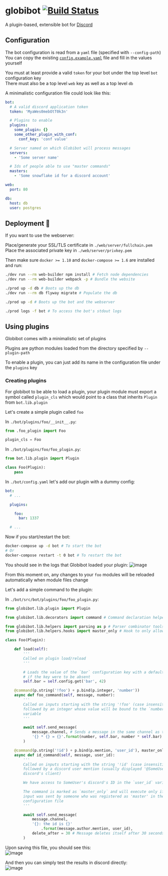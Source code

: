# globibot [![Build Status](https://travis-ci.org/best-coloc-ever/globibot.svg?branch=master)](https://travis-ci.org/best-coloc-ever/globibot)
A plugin-based, extensible bot for [Discord](https://discordapp.com)

## Configuration
The bot configuration is read from a `yaml` file (specified with `--config-path`)  
You can copy the existing [`config.example.yaml`](./bot/config.example.yaml) file and fill in the values yourself

You must at least provide a valid `token` for your bot under the top level `bot` configuration key  
There must also be a top level `web` key as well as a top level `db`

A minimalistic configuration file could look like this:
```yaml
bot:
  # A valid discord application token
  token: 'MyaWes0mebOtT0k3n'

  # Plugins to enable
  plugins:
    some_plugin: {}
    some_other_plugin_with_conf:
      conf_key: 'conf value'

  # Server named on which Globibot will process messages
  servers:
    - 'Some server name'

  # Ids of people able to use "master commands"
  masters:
    - 'Some snowflake id for a discord account'

web:
  port: 80

db:
  host: db
  user: postgres
```

## Deployment :whale:
If you want to use the webserver:

Place/generate your SSL/TLS certificate in `./web/server/fullchain.pem`  
Place the associated private key in `./web/server/privkey.pem`

Then make sure `docker >= 1.10` and `docker-compose >= 1.6` are installed and run:

```sh
./dev run --rm web-builder npm install # Fetch node dependencies
./dev run --rm web-builder webpack -p # Bundle the website

./prod up -d db # Boots up the db
./dev run --rm db flyway migrate # Populate the db

./prod up -d # Boots up the bot and the webserver

./prod logs -f bot # To access the bot's stdout logs
```

## Using plugins
Globibot comes with a minimalistic set of plugins

Plugins are python modules loaded from the directory specified by `--plugin-path`

To enable a plugin, you can just add its name in the configuration file under the `plugins` key

### Creating plugins
For globibot to be able to load a plugin, your plugin module must export a symbol called `plugin_cls` which would point to a class that inherits `Plugin` from `bot.lib.plugin`

Let's create a simple plugin called `foo`

In `./bot/plugins/foo/__init__.py`:
```python
from .foo_plugin import Foo

plugin_cls = Foo
```

In `./bot/plugins/foo/foo_plugin.py`:
```python
from bot.lib.plugin import Plugin

class Foo(Plugin):
    pass
```

In `./bot/config.yaml` let's add our plugin with a dummy config:
```yaml
bot:
  # ...

  plugins:

    foo:
      bar: 1337

  # ...
```

Now if you start/restart the bot:
```sh
docker-compose up -d bot # To start the bot
# Or
docker-compose restart -t 0 bot # To restart the bot
```

You should see in the logs that Globibot loaded your plugin:
![image](https://cloud.githubusercontent.com/assets/2079561/17460022/b11212a6-5c53-11e6-9428-913714d5edd8.png)

From this moment on, any changes to your `foo` modules will be reloaded automatically when module files change

Let's add a simple command to the plugin:

In `./bot/src/bot/plugins/foo/foo_plugin.py`:
```python
from globibot.lib.plugin import Plugin

from globibot.lib.decorators import command # Command declaration helper

from globibot.lib.helpers import parsing as p # Parser combinator tools
from globibot.lib.helpers.hooks import master_only # Hook to only allow master users

class Foo(Plugin):

    def load(self):
        '''
        Called on plugin load/reload
        '''

        # Loads the value of the `bar` configuration key with a default value
        # if the key were to be absent
        self.bar = self.config.get('bar', 42)

    @command(p.string('!foo') + p.bind(p.integer, 'number'))
    async def foo_command(self, message, number):
        '''
        Called on inputs starting with the string '!foo' (case insensitive)
        followed by an integer whose value will be bound to the `number`
        variable
        '''

        await self.send_message(
            message.channel, # Sends a message in the same channel as the input
            '{} * {} = {}'.format(number, self.bar, number * self.bar)
        )

    @command(p.string('!id') + p.bind(p.mention, 'user_id'), master_only)
    async def id_command(self, message, user_id):
        '''
        Called on inputs starting with the string '!id' (case insensitive)
        followed by a discord user mention (usually displayed '@SomeUser' on
        discord's client)

        We have access to SomeUser's discord's ID in the `user_id` variable

        The command is marked as `master_only` and will execute only if the
        input was sent by someone who was registered as 'master' in the
        configuration file
        '''

        await self.send_message(
            message.channel,
            '{}: the id is {}'
                .format(message.author.mention, user_id),
            delete_after = 30 # Message deletes itself after 30 seconds
        )

```

Upon saving this file, you should see this:  
![image](https://cloud.githubusercontent.com/assets/2079561/17460080/4b7c968e-5c56-11e6-8de8-003a5434c9fa.png)

And then you can simply test the results in discord directly:  
![image](https://cloud.githubusercontent.com/assets/2079561/17460094/33230536-5c57-11e6-801b-20801d23be63.png)
